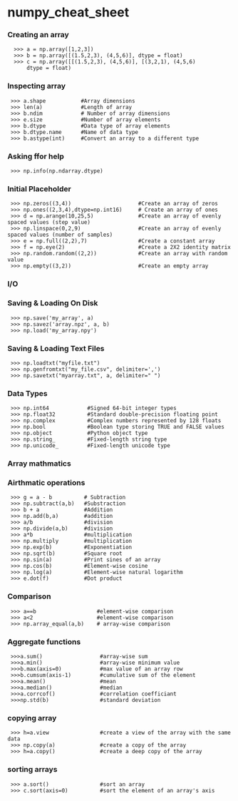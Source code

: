 # numpy_cheat_sheet
### Creating an array
      >>> a = np.array([1,2,3])
      >>> b = np.array([(1.5,2,3), (4,5,6)], dtype = float)
      >>> c = np.array([[(1.5,2,3), (4,5,6)], [(3,2,1), (4,5,6)
          dtype = float)
    
### Inspecting array
     >>> a.shape           #Array dimensions
     >>> len(a)            #Length of array
     >>> b.ndim            # Number of array dimensions
     >>> e.size            #Number of array elements
     >>> b.dtype           #Data type of array elements
     >>> b.dtype.name      #Name of data type
     >>> b.astype(int)     #Convert an array to a different type
     
### Asking ffor help
     >>> np.info(np.ndarray.dtype)
     
### Initial Placeholder
     >>> np.zeros((3,4))                     #Create an array of zeros
     >>> np.ones((2,3,4),dtype=np.int16)     # Create an array of ones
     >>> d = np.arange(10,25,5)              #Create an array of evenly spaced values (step value)
     >>> np.linspace(0,2,9)                  #Create an array of evenly spaced values (number of samples)                                        
     >>> e = np.full((2,2),7)                #Create a constant array
     >>> f = np.eye(2)                       #Create a 2X2 identity matrix
     >>> np.random.random((2,2))             #Create an array with random value                                                                    
     >>> np.empty((3,2))                     #Create an empty array
### I/O
### Saving & Loading On Disk
     >>> np.save('my_array', a)
     >>> np.savez('array.npz', a, b)
     >>> np.load('my_array.npy')
### Saving & Loading Text Files
     >>> np.loadtxt("myfile.txt")
     >>> np.genfromtxt("my_file.csv", delimiter=',')
     >>> np.savetxt("myarray.txt", a, delimiter=" ")
### Data Types
     >>> np.int64            #Signed 64-bit integer types
     >>> np.float32          #Standard double-precision floating point
     >>> np.complex          #Complex numbers represented by 128 floats
     >>> np.bool             #Boolean type storing TRUE and FALSE values
     >>> np.object           #Python object type
     >>> np.string_          #Fixed-length string type
     >>> np.unicode_         #Fixed-length unicode type

### Array mathmatics
### Airthmatic operations
     >>> g = a - b          # Subtraction
     >>> np.subtract(a,b)   #Substraction
     >>> b + a              #Addition
     >>> np.add(b,a)        #addition
     >>> a/b                #division
     >>> np.divide(a,b)     #division
     >>> a*b                #multiplication
     >>> np.multiply        #multiplication
     >>> np.exp(b)          #Exponentiation
     >>> np.sqrt(b)         #Square root
     >>> np.sin(a)          #Print sines of an array
     >>> np.cos(b)          #Element-wise cosine
     >>> np.log(a)          #Element-wise natural logarithm
     >>> e.dot(f)           #Dot product

### Comparison
     >>> a==b                   #element-wise comparison
     >>> a<2                    #element-wise comparison
     >>> np.array_equal(a,b)    # array-wise comparison

### Aggregate functions
     >>>a.sum()                  #array-wise sum
     >>>a.min()                  #array-wise minimum value
     >>>b.max(axis=0)            #max value of an array row
     >>>b.cumsum(axis-1)         #cumulative sum of the element
     >>>a.mean()                 #mean
     >>>a.median()               #median
     >>>a.corrcof()              #correlation coefficiant
     >>>np.std(b)                #standard deviation

### copying array
     >>> h=a.view                #create a view of the array with the same data
     >>> np.copy(a)              #create a copy of the array
     >>> h=a.copy()              #create a deep copy of the array

### sorting arrays
     >>> a.sort()                #sort an array
     >>> c.sort(axis=0)          #sort the element of an array's axis




